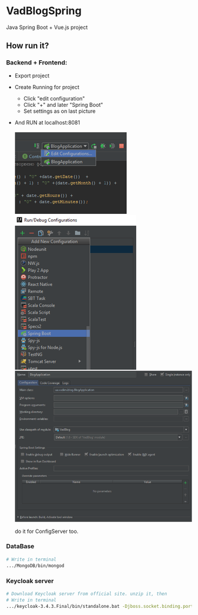 # VadBlogSpring
Java Spring Boot + Vue.js project

## How run it?

### Backend + Frontend:
* Export project
* Create Running for project 
	* Click "edit configuration" 
	* Click "+" and later "Spring Boot"
	* Set settings as on last picture 
* And RUN at localhost:8081 

  ![alt text](PicturesRM/setting_running.PNG)
	![alt text](PicturesRM/new_spring.PNG)
  ![alt text](PicturesRM/set_config.PNG)
  
  do it for ConfigServer too.



### DataBase
``` bash
# Write in terminal
.../MongoDB/bin/mongod
```
### Keycloak server
``` bash
# Download Keycloak server from official site. unzip it, then 
# Write in terminal
.../keycloak-3.4.3.Final/bin/standalone.bat -Djboss.socket.binding.port-offset=100
```
